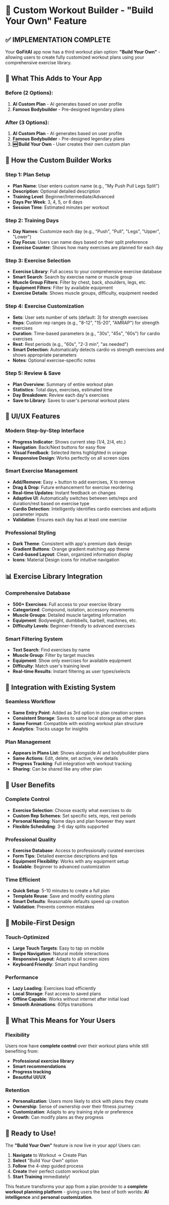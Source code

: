 # 🔨 **Custom Workout Builder - "Build Your Own" Feature**

## ✅ **IMPLEMENTATION COMPLETE**

Your **GoFitAI** app now has a third workout plan option: **"Build Your Own"** - allowing users to create fully customized workout plans using your comprehensive exercise library.

## 🎯 **What This Adds to Your App**

### **Before (2 Options):**
1. **AI Custom Plan** - AI generates based on user profile
2. **Famous Bodybuilder** - Pre-designed legendary plans

### **After (3 Options):**
1. **AI Custom Plan** - AI generates based on user profile  
2. **Famous Bodybuilder** - Pre-designed legendary plans
3. **🆕 Build Your Own** - User creates their own custom plan

## 🚀 **How the Custom Builder Works**

### **Step 1: Plan Setup**
- **Plan Name**: User enters custom name (e.g., "My Push Pull Legs Split")
- **Description**: Optional detailed description
- **Training Level**: Beginner/Intermediate/Advanced
- **Days Per Week**: 3, 4, 5, or 6 days
- **Session Time**: Estimated minutes per workout

### **Step 2: Training Days**
- **Day Names**: Customize each day (e.g., "Push", "Pull", "Legs", "Upper", "Lower")
- **Day Focus**: Users can name days based on their split preference
- **Exercise Counter**: Shows how many exercises are planned for each day

### **Step 3: Exercise Selection**
- **Exercise Library**: Full access to your comprehensive exercise database
- **Smart Search**: Search by exercise name or muscle group
- **Muscle Group Filters**: Filter by chest, back, shoulders, legs, etc.
- **Equipment Filters**: Filter by available equipment
- **Exercise Details**: Shows muscle groups, difficulty, equipment needed

### **Step 4: Exercise Customization**
- **Sets**: User sets number of sets (default: 3) for strength exercises
- **Reps**: Custom rep ranges (e.g., "8-12", "15-20", "AMRAP") for strength exercises
- **Duration**: Time-based parameters (e.g., "30s", "45s", "60s") for cardio exercises
- **Rest**: Rest periods (e.g., "60s", "2-3 min", "as needed")
- **Smart Detection**: Automatically detects cardio vs strength exercises and shows appropriate parameters
- **Notes**: Optional exercise-specific notes

### **Step 5: Review & Save**
- **Plan Overview**: Summary of entire workout plan
- **Statistics**: Total days, exercises, estimated time
- **Day Breakdown**: Review each day's exercises
- **Save to Library**: Saves to user's personal workout plans

## 🎨 **UI/UX Features**

### **Modern Step-by-Step Interface**
- **Progress Indicator**: Shows current step (1/4, 2/4, etc.)
- **Navigation**: Back/Next buttons for easy flow
- **Visual Feedback**: Selected items highlighted in orange
- **Responsive Design**: Works perfectly on all screen sizes

### **Smart Exercise Management**
- **Add/Remove**: Easy + button to add exercises, X to remove
- **Drag & Drop**: Future enhancement for exercise reordering
- **Real-time Updates**: Instant feedback on changes
- **Adaptive UI**: Automatically switches between sets/reps and duration/rest based on exercise type
- **Cardio Detection**: Intelligently identifies cardio exercises and adjusts parameter inputs
- **Validation**: Ensures each day has at least one exercise

### **Professional Styling**
- **Dark Theme**: Consistent with app's premium dark design
- **Gradient Buttons**: Orange gradient matching app theme
- **Card-based Layout**: Clean, organized information display
- **Icons**: Material Design icons for intuitive navigation

## 📊 **Exercise Library Integration**

### **Comprehensive Database**
- **500+ Exercises**: Full access to your exercise library
- **Categorized**: Compound, isolation, accessory movements
- **Muscle Groups**: Detailed muscle targeting information
- **Equipment**: Bodyweight, dumbbells, barbell, machines, etc.
- **Difficulty Levels**: Beginner-friendly to advanced exercises

### **Smart Filtering System**
- **Text Search**: Find exercises by name
- **Muscle Group**: Filter by target muscles
- **Equipment**: Show only exercises for available equipment
- **Difficulty**: Match user's training level
- **Real-time Results**: Instant filtering as user types/selects

## 🔄 **Integration with Existing System**

### **Seamless Workflow**
- **Same Entry Point**: Added as 3rd option in plan creation screen
- **Consistent Storage**: Saves to same local storage as other plans
- **Same Format**: Compatible with existing workout plan structure
- **Analytics**: Tracks usage for insights

### **Plan Management**
- **Appears in Plans List**: Shows alongside AI and bodybuilder plans
- **Same Actions**: Edit, delete, set active, view details
- **Progress Tracking**: Full integration with workout tracking
- **Sharing**: Can be shared like any other plan

## 🎯 **User Benefits**

### **Complete Control**
- **Exercise Selection**: Choose exactly what exercises to do
- **Custom Rep Schemes**: Set specific sets, reps, rest periods
- **Personal Naming**: Name days and plan however they want
- **Flexible Scheduling**: 3-6 day splits supported

### **Professional Quality**
- **Exercise Database**: Access to professionally curated exercises
- **Form Tips**: Detailed exercise descriptions and tips
- **Equipment Flexibility**: Works with any equipment setup
- **Scalable**: Beginner to advanced customization

### **Time Efficient**
- **Quick Setup**: 5-10 minutes to create a full plan
- **Template Reuse**: Save and modify existing plans
- **Smart Defaults**: Reasonable defaults speed up creation
- **Validation**: Prevents common mistakes

## 📱 **Mobile-First Design**

### **Touch-Optimized**
- **Large Touch Targets**: Easy to tap on mobile
- **Swipe Navigation**: Natural mobile interactions
- **Responsive Layout**: Adapts to all screen sizes
- **Keyboard Friendly**: Smart input handling

### **Performance**
- **Lazy Loading**: Exercises load efficiently
- **Local Storage**: Fast access to saved plans
- **Offline Capable**: Works without internet after initial load
- **Smooth Animations**: 60fps transitions

## 🚀 **What This Means for Your Users**

### **Flexibility**
Users now have **complete control** over their workout plans while still benefiting from:
- **Professional exercise library**
- **Smart recommendations**
- **Progress tracking**
- **Beautiful UI/UX**

### **Retention**
- **Personalization**: Users more likely to stick with plans they create
- **Ownership**: Sense of ownership over their fitness journey
- **Customization**: Adapts to any training style or preference
- **Growth**: Can modify plans as they progress

## 🎉 **Ready to Use!**

The **"Build Your Own"** feature is now live in your app! Users can:

1. **Navigate** to Workout → Create Plan
2. **Select** "Build Your Own" option  
3. **Follow** the 4-step guided process
4. **Create** their perfect custom workout plan
5. **Start Training** immediately!

This feature transforms your app from a plan provider to a **complete workout planning platform** - giving users the best of both worlds: **AI intelligence** and **personal customization**.

